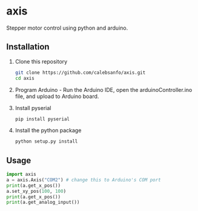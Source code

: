 # axis
Stepper motor control using python and arduino.

## Installation 
1.  Clone this repository
    ```bash
    git clone https://github.com/calebsanfo/axis.git
    cd axis
    ```
2. Program Arduino - Run the Arduino IDE, open the arduinoController.ino file, and upload to Arduino board.

3. Install pyserial
    ```bash
    pip install pyserial
    ```

4. Install the python package
    ```bash
    python setup.py install
    ```

## Usage
```python
import axis
a = axis.Axis("COM2") # change this to Arduino's COM port
print(a.get_x_pos())
a.set_xy_pos(100, 100)
print(a.get_x_pos())
print(a.get_analog_input())
```